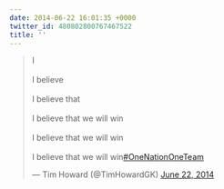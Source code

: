 ```yaml
---
date: 2014-06-22 16:01:35 +0000
twitter_id: 480802800767467522
title: ''
---
```


<blockquote class="twitter-tweet"><p lang="en" dir="ltr">I<br><br>I believe <br><br>I believe that <br><br>I believe that we will win<br><br>I believe that we will win<br><br>I believe that we will win<a href="https://twitter.com/hashtag/OneNationOneTeam?src=hash&amp;ref_src=twsrc%5Etfw">#OneNationOneTeam</a></p>&mdash; Tim Howard (@TimHowardGK) <a href="https://twitter.com/TimHowardGK/status/480744005374705666?ref_src=twsrc%5Etfw">June 22, 2014</a></blockquote>
<script async src="https://platform.twitter.com/widgets.js" charset="utf-8"></script>
